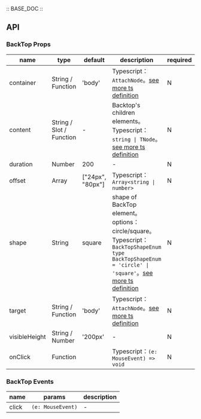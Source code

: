 :: BASE_DOC ::

## API
### BackTop Props

name | type | default | description | required
-- | -- | -- | -- | --
container | String / Function | 'body' | Typescript：`AttachNode`。[see more ts definition](https://github.com/Tencent/tdesign-vue/blob/develop/src/common.ts) | N
content | String / Slot / Function | - | Backtop's children elements。Typescript：`string \| TNode`。[see more ts definition](https://github.com/Tencent/tdesign-vue/blob/develop/src/common.ts) | N
duration | Number | 200 | \- | N
offset | Array | ["24px", "80px"] | Typescript：`Array<string \| number>` | N
shape | String | square | shape of BackTop element。options：circle/square。Typescript：`BackTopShapeEnum ` `type BackTopShapeEnum = 'circle' \| 'square'`。[see more ts definition](https://github.com/Tencent/tdesign-vue/tree/develop/src/back-top/type.ts) | N
target | String / Function | 'body' | Typescript：`AttachNode`。[see more ts definition](https://github.com/Tencent/tdesign-vue/blob/develop/src/common.ts) | N
visibleHeight | String / Number | '200px' | \- | N
onClick | Function |  | Typescript：`(e: MouseEvent) => void`<br/> | N

### BackTop Events

name | params | description
-- | -- | --
click | `(e: MouseEvent)` | \-
